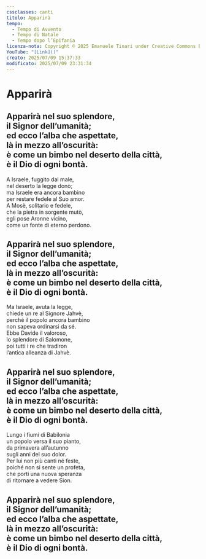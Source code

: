 ```yaml
---
cssclasses: canti
titolo: Apparirà
tempo:
  - Tempo di Avvento
  - Tempo di Natale
  - Tempo dopo l’Epifania
licenza-nota: Copyright © 2025 Emanuele Tinari under Creative Commons BY-NC-SA 4.0 https://creativecommons.org/licenses/by-nc-sa/4.0/
YouTube: "[Link]()"
creato: 2025/07/09 15:37:33
modificato: 2025/07/09 23:31:34
---
```


# Apparirà
## Apparirà nel suo splendore,<br>il Signor dell’umanità;<br>ed ecco l’alba che aspettate,<br>là in mezzo all’oscurità:<br>è come un bimbo nel deserto della città,<br>è il Dio di ogni bontà.
A Israele, fuggito dal male,<br>nel deserto la legge donò;<br>ma Israele era ancora bambino<br>per restare fedele al Suo amor.<br>A Mosè, solitario e fedele,<br>che la pietra in sorgente mutò,<br>egli pose Aronne vicino,<br>come un fonte di eterno perdono.
## Apparirà nel suo splendore,<br>il Signor dell’umanità;<br>ed ecco l’alba che aspettate,<br>là in mezzo all’oscurità:<br>è come un bimbo nel deserto della città,<br>è il Dio di ogni bontà.
Ma Israele, avuta la legge,<br>chiede un re al Signore Jahvè,<br>perché il popolo ancora bambino<br>non sapeva ordinarsi da sé.<br>Ebbe Davide il valoroso,<br>lo splendore di Salomone,<br>poi tutti i re che tradiron<br>l’antica alleanza di Jahvè.
## Apparirà nel suo splendore,<br>il Signor dell’umanità;<br>ed ecco l’alba che aspettate,<br>là in mezzo all’oscurità:<br>è come un bimbo nel deserto della città,<br>è il Dio di ogni bontà.
Lungo i fiumi di Babilonia<br>un popolo versa il suo pianto,<br>da primavera all’autunno<br>sugli anni del suo dolor.<br>Per lui non più canti né feste,<br>poiché non si sente un profeta,<br>che porti una nuova speranza<br>di ritornare a vedere Sion.
## Apparirà nel suo splendore,<br>il Signor dell’umanità;<br>ed ecco l’alba che aspettate,<br>là in mezzo all’oscurità:<br>è come un bimbo nel deserto della città,<br>è il Dio di ogni bontà.
